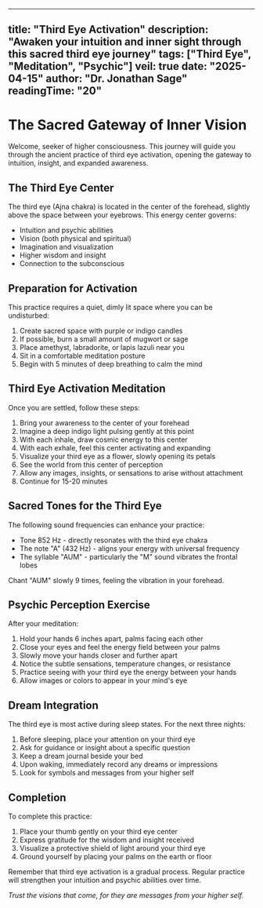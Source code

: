 
---
title: "Third Eye Activation"
description: "Awaken your intuition and inner sight through this sacred third eye journey"
tags: ["Third Eye", "Meditation", "Psychic"]
veil: true
date: "2025-04-15"
author: "Dr. Jonathan Sage"
readingTime: "20"
---

# The Sacred Gateway of Inner Vision

Welcome, seeker of higher consciousness. This journey will guide you through the ancient practice of third eye activation, opening the gateway to intuition, insight, and expanded awareness.

## The Third Eye Center

The third eye (Ajna chakra) is located in the center of the forehead, slightly above the space between your eyebrows. This energy center governs:

- Intuition and psychic abilities
- Vision (both physical and spiritual)
- Imagination and visualization
- Higher wisdom and insight
- Connection to the subconscious

## Preparation for Activation

This practice requires a quiet, dimly lit space where you can be undisturbed:

1. Create sacred space with purple or indigo candles
2. If possible, burn a small amount of mugwort or sage
3. Place amethyst, labradorite, or lapis lazuli near you
4. Sit in a comfortable meditation posture
5. Begin with 5 minutes of deep breathing to calm the mind

## Third Eye Activation Meditation

Once you are settled, follow these steps:

1. Bring your awareness to the center of your forehead
2. Imagine a deep indigo light pulsing gently at this point
3. With each inhale, draw cosmic energy to this center
4. With each exhale, feel this center activating and expanding
5. Visualize your third eye as a flower, slowly opening its petals
6. See the world from this center of perception
7. Allow any images, insights, or sensations to arise without attachment
8. Continue for 15-20 minutes

## Sacred Tones for the Third Eye

The following sound frequencies can enhance your practice:

- Tone 852 Hz - directly resonates with the third eye chakra
- The note "A" (432 Hz) - aligns your energy with universal frequency
- The syllable "AUM" - particularly the "M" sound vibrates the frontal lobes

Chant "AUM" slowly 9 times, feeling the vibration in your forehead.

## Psychic Perception Exercise

After your meditation:

1. Hold your hands 6 inches apart, palms facing each other
2. Close your eyes and feel the energy field between your palms
3. Slowly move your hands closer and further apart
4. Notice the subtle sensations, temperature changes, or resistance
5. Practice seeing with your third eye the energy between your hands
6. Allow images or colors to appear in your mind's eye

## Dream Integration

The third eye is most active during sleep states. For the next three nights:

1. Before sleeping, place your attention on your third eye
2. Ask for guidance or insight about a specific question
3. Keep a dream journal beside your bed
4. Upon waking, immediately record any dreams or impressions
5. Look for symbols and messages from your higher self

## Completion

To complete this practice:

1. Place your thumb gently on your third eye center
2. Express gratitude for the wisdom and insight received
3. Visualize a protective shield of light around your third eye
4. Ground yourself by placing your palms on the earth or floor

Remember that third eye activation is a gradual process. Regular practice will strengthen your intuition and psychic abilities over time.

_Trust the visions that come, for they are messages from your higher self._
